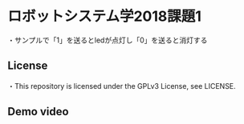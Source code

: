 # ロボットシステム学2018課題1
・サンプルで「1」を送るとledが点灯し「0」を送ると消灯する


## License
・This repository is licensed under the GPLv3 License, see LICENSE.

## Demo video
